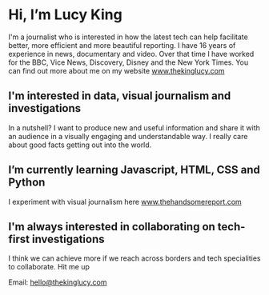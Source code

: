 # Hi, I’m Lucy King
I'm a journalist who is interested in how the latest tech can help facilitate better, more efficient and more beautiful reporting. I have 16 years of experience in news, documentary and video. Over that time I have worked for the BBC, Vice News, Discovery, Disney and the New York Times. You can find out more about me on my website www.thekinglucy.com

## I'm interested in data, visual journalism and investigations
In a nutshell? I want to produce new and useful information and share it with an audience in a visually engaging and understandable way. I really care about good facts getting out into the world.

## I’m currently learning Javascript, HTML, CSS and Python
I experiment with visual journalism here www.thehandsomereport.com

## I'm always interested in collaborating on tech-first investigations
I think we can achieve more if we reach across borders and tech specialities to collaborate. Hit me up

Email: hello@thekinglucy.com


      
      
